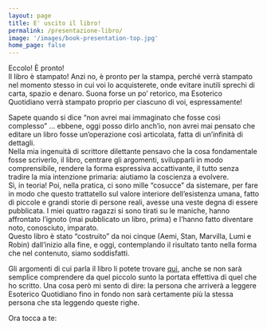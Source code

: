 ```yaml
---
layout: page
title: E' uscito il libro!
permalink: /presentazione-libro/
image: '/images/book-presentation-top.jpg'
home_page: false
---
```


Eccolo! È pronto! <br/>
Il libro è stampato! Anzi no, è pronto per la stampa, perché verrà stampato nel momento stesso in cui voi lo acquisterete, onde evitare inutili sprechi di carta, spazio e denaro. Suona forse un po’ retorico, ma Esoterico Quotidiano verrà stampato proprio per ciascuno di voi, espressamente!

Sapete quando si dice “non avrei mai immaginato che fosse così complesso” … ebbene, oggi posso dirlo anch’io, non avrei mai pensato che editare un libro fosse un’operazione così articolata, fatta di un’infinità di dettagli.<br/>
Nella mia ingenuità di scrittore dilettante pensavo che la cosa fondamentale fosse scriverlo, il libro, centrare gli argomenti, svilupparli in modo comprensibile, rendere la forma espressiva accattivante, il tutto senza tradire la mia intenzione primaria: aiutiamo la coscienza a evolvere.<br/>
Sì, in teoria! Poi, nella pratica, ci sono mille “cosucce” da sistemare, per fare in modo che questo trattatello sul valore interiore dell’esistenza umana, fatto di piccole e grandi storie di persone reali, avesse una veste degna di essere pubblicata. I miei quattro ragazzi si sono tirati su le maniche, hanno affrontato l’ignoto (mai pubblicato un libro, prima) e l’hanno fatto diventare noto, conosciuto, imparato.<br/>
Questo libro è stato “costruito” da noi cinque (Aemi, Stan, Marvilla, Lumi e Robin) dall’inizio alla fine, e oggi, contemplando il risultato tanto nella forma che nel contenuto, siamo soddisfatti.

Gli argomenti di cui parla il libro li potete trovare <a style="text-decoration: underline;" target="_blank" href="{{site.url}}/2020/10/22/temi-del-libro/">qui</a>, anche se non sarà semplice comprendere da quel piccolo sunto la portata effettiva di quel che ho scritto. Una cosa però mi sento di dire: la persona che arriverà a leggere Esoterico Quotidiano fino in fondo non sarà certamente più la stessa persona che sta leggendo queste righe.

Ora tocca a te: 
